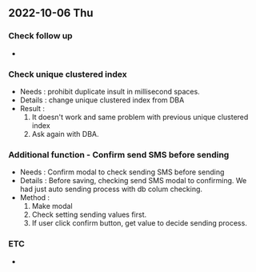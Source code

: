 ## 2022-10-06 Thu

### Check follow up
+ 

### Check unique clustered index  
+ Needs : prohibit duplicate insult in millisecond spaces.
+ Details : change unique clustered index from DBA
+ Result :
  1. It doesn't work and same problem with previous unique clustered index
  2. Ask again with DBA.

### Additional function - Confirm send SMS before sending
+ Needs : Confirm modal to check sending SMS before sending
+ Details : Before saving, checking send SMS modal to confirming. We had just auto sending process with db colum checking.
+ Method :
    1. Make modal
    2. Check setting sending values first.
    3. If user click confirm button, get value to decide sending process.

### ETC
+ 